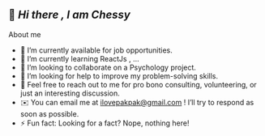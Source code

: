 ## 👋  *Hi there , I am Chessy*
About me
- 🔭 I’m currently available for job opportunities.
- 🌱 I’m currently learning ReactJs , ...
- 👯 I’m looking to collaborate on a Psychology project.
- 🤔 I’m looking for help to improve my problem-solving skills.
- 💬 Feel free to reach out to me for pro bono consulting, volunteering, or just an interesting discussion.
- ✉️ You can email me at ilovepakpak@gmail.com
! I’ll try to respond as soon as possible.
- ⚡ Fun fact: Looking for a fact? Nope, nothing here!
